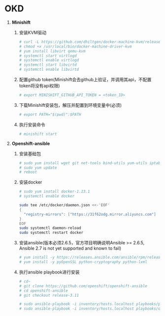 # OKD

1. **Minishift**

   1. 安装KVM驱动
      ```bash 
      # curl -L https://github.com/dhiltgen/docker-machine-kvm/releases/download/v0.7.0/docker-machine-driver-kvm -o /usr/local/bin/docker-machine-driver-kvm
      # chmod +x /usr/local/bin/docker-machine-driver-kvm
      # yum install libvirt qemu-kvm
      # systemctl start virtlogd
      # systemctl enable virtlogd
      # systemctl start libvirtd
      # systemctl enable libvirtd
      ```
   
   2. 配置github token(Minishift会去github上验证，并调用其api，不配置token将没有api权限)
      ```bash
      # export MINISHIFT_GITHUB_API_TOKEN = <token_ID>
      ```
      
   3. 下载Minishift安装包，解压并配置到环境变量中(必须)
      ```bash
      # export PATH="$(pwd)":$PATH
      ```
   
   4. 执行安装命令
      ```bash
      # minishift start
      ```
      
2. **Openshift-ansible**
   1. 安装基础包
      ```bash 
      # sudo yum install wget git net-tools bind-utils yum-utils iptables-services bridge-utils bash-completion kexec-tools sos psacct
      # sudo yum update
      # reboot
      ```
   2. 安装docker
      ```bash 
      # sudo yum install docker-1.13.1
      # systemctl enable docker
      ```
      
      ```bash 
      sudo tee /etc/docker/daemon.json <<-'EOF'
      {
        "registry-mirrors": ["https://31f62odg.mirror.aliyuncs.com"]
      }
      EOF
      sudo systemctl daemon-reload
      sudo systemctl restart docker
      ```
      
   3. 安装ansible(版本必须2.6.5，官方项目明确说明Ansible >= 2.6.5, Ansible 2.7 is not yet supported and known to fail)
      ```bash 
      # yum install -y https://releases.ansible.com/ansible/rpm/release/epel-7-x86_64/ansible-2.6.5-1.el7.ans.noarch.rpm
      # yum install -y pyOpenSSL python-cryptography python-lxml
      ```
   
   4. 执行ansible playbook进行安装
      ```bash 
      # cd~
      # git clone https://github.com/openshift/openshift-ansible
      # cd openshift-ansible
      # git checkout release-3.11
      
      # sudo ansible-playbook -i inventory/hosts.localhost playbooks/prerequisites.yml
      # sudo ansible-playbook -i inventory/hosts.localhost playbooks/deploy_cluster.yml
      ```